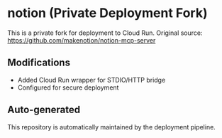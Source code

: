 # notion (Private Deployment Fork)

This is a private fork for deployment to Cloud Run.
Original source: https://github.com/makenotion/notion-mcp-server

## Modifications
- Added Cloud Run wrapper for STDIO/HTTP bridge
- Configured for secure deployment

## Auto-generated
This repository is automatically maintained by the deployment pipeline.
